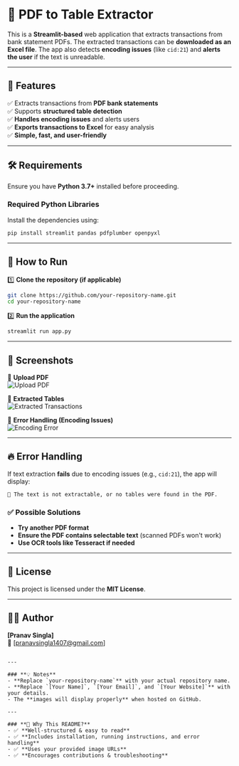
# 📄 PDF to Table Extractor

This is a **Streamlit-based** web application that extracts transactions from bank statement PDFs. The extracted transactions can be **downloaded as an Excel file**. The app also detects **encoding issues** (like `cid:21`) and **alerts the user** if the text is unreadable.

---

## 🚀 Features
✅ Extracts transactions from **PDF bank statements**  
✅ Supports **structured table detection**  
✅ **Handles encoding issues** and alerts users  
✅ **Exports transactions to Excel** for easy analysis  
✅ **Simple, fast, and user-friendly**  

---

## 🛠 Requirements  

Ensure you have **Python 3.7+** installed before proceeding.  

### **Required Python Libraries**  
Install the dependencies using:  

```sh
pip install streamlit pandas pdfplumber openpyxl
```

---

## 📂 How to Run  

1️⃣ **Clone the repository (if applicable)**  
```sh
git clone https://github.com/your-repository-name.git
cd your-repository-name
```

2️⃣ **Run the application**  
```sh
streamlit run app.py
```

---

## 📸 Screenshots  

🔹 **Upload PDF**  
![Upload PDF](https://github.com/user-attachments/assets/dc631394-8c66-4be7-8cfb-5840bf6b0a15)  

🔹 **Extracted Tables**  
![Extracted Transactions](https://github.com/user-attachments/assets/10249105-3da6-474a-825f-cfd1cf65a1f0)  

🔹 **Error Handling (Encoding Issues)**  
![Encoding Error](https://github.com/user-attachments/assets/94a046a5-359e-4f49-b156-a009eb51f1b9)  

---

## 🔥 Error Handling  

If text extraction **fails** due to encoding issues (e.g., `cid:21`), the app will display:  

```
🚫 The text is not extractable, or no tables were found in the PDF.
```

### ✅ **Possible Solutions**  
- **Try another PDF format**  
- **Ensure the PDF contains selectable text** (scanned PDFs won't work)  
- **Use OCR tools like Tesseract if needed**  

---

## 📜 License  
This project is licensed under the **MIT License**.

---

## 👨‍💻 Author  
**[Pranav Singla]**  
📧 [pranavsingla1407@gmail.com]  
```

---

### **💡 Notes**
- **Replace `your-repository-name`** with your actual repository name.  
- **Replace `[Your Name]`, `[Your Email]`, and `[Your Website]`** with your details.  
- The **images will display properly** when hosted on GitHub.  

---

### **🚀 Why This README?**
- ✅ **Well-structured & easy to read**  
- ✅ **Includes installation, running instructions, and error handling**  
- ✅ **Uses your provided image URLs**  
- ✅ **Encourages contributions & troubleshooting**  
